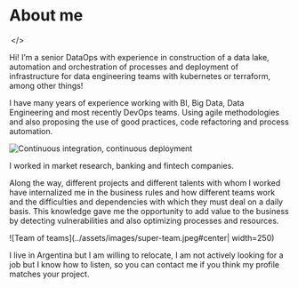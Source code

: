 
# About me

<img src="../assets/images/20210608_105112.jpg" alt="Max" style="zoom:6%;" align="left" class="circle"></>

Hi! 
I’m a senior DataOps with experience in construction of a data lake, automation and orchestration of processes and deployment of infrastructure for data engineering teams with kubernetes or terraform, among other things!

I have many years of experience working with BI, Big Data, Data Engineering and most recently DevOps teams.
Using agile methodologies and also proposing the use of good practices, code refactoring and process automation.

![Continuous integration, continuous deployment](../assets/images/cicd.png#center)

I worked in market research, banking and fintech companies.

Along the way, different projects and different talents with whom I worked have internalized me in the business rules and how different teams work and the difficulties and dependencies with which they must deal on a daily basis.
This knowledge gave me the opportunity to add value to the business by detecting vulnerabilities and also optimizing processes and resources.

![Team of teams](../assets/images/super-team.jpeg#center| width=250)

I live in Argentina but I am willing to relocate, I am not actively looking for a job but I know how to listen, so you can contact me if you think my profile matches your project.
